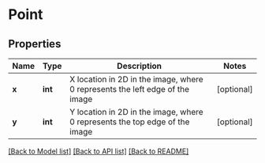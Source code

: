 # Point

## Properties
Name | Type | Description | Notes
------------ | ------------- | ------------- | -------------
**x** | **int** | X location in 2D in the image, where 0 represents the left edge of the image | [optional] 
**y** | **int** | Y location in 2D in the image, where 0 represents the top edge of the image | [optional] 

[[Back to Model list]](../README.md#documentation-for-models) [[Back to API list]](../README.md#documentation-for-api-endpoints) [[Back to README]](../README.md)


